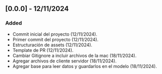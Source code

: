 ## [0.0.0] - 12/11/2024

### Added 

- Commit inicial del proyecto (12/11/2024).
- Primer commit del proyecto (12/11/2024).
- Estructuración de assets (12/11/2024).
- Template de PR (12/11/2024).
- Cambiar Gitignore a incluir archivos de la mac (18/11/2024).
- Agregar archivos de cliente servidor (18/11/2024).
- Agregar base para leer datos y guardarlos en el modelo (18/11/2024).